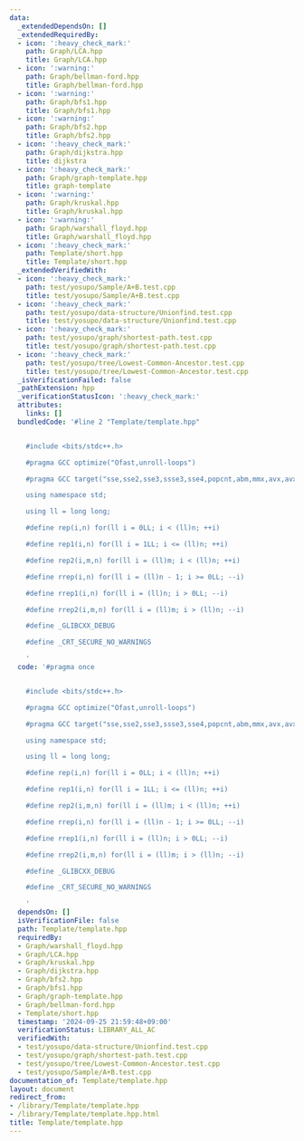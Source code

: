 ```yaml
---
data:
  _extendedDependsOn: []
  _extendedRequiredBy:
  - icon: ':heavy_check_mark:'
    path: Graph/LCA.hpp
    title: Graph/LCA.hpp
  - icon: ':warning:'
    path: Graph/bellman-ford.hpp
    title: Graph/bellman-ford.hpp
  - icon: ':warning:'
    path: Graph/bfs1.hpp
    title: Graph/bfs1.hpp
  - icon: ':warning:'
    path: Graph/bfs2.hpp
    title: Graph/bfs2.hpp
  - icon: ':heavy_check_mark:'
    path: Graph/dijkstra.hpp
    title: dijkstra
  - icon: ':heavy_check_mark:'
    path: Graph/graph-template.hpp
    title: graph-template
  - icon: ':warning:'
    path: Graph/kruskal.hpp
    title: Graph/kruskal.hpp
  - icon: ':warning:'
    path: Graph/warshall_floyd.hpp
    title: Graph/warshall_floyd.hpp
  - icon: ':heavy_check_mark:'
    path: Template/short.hpp
    title: Template/short.hpp
  _extendedVerifiedWith:
  - icon: ':heavy_check_mark:'
    path: test/yosupo/Sample/A+B.test.cpp
    title: test/yosupo/Sample/A+B.test.cpp
  - icon: ':heavy_check_mark:'
    path: test/yosupo/data-structure/Unionfind.test.cpp
    title: test/yosupo/data-structure/Unionfind.test.cpp
  - icon: ':heavy_check_mark:'
    path: test/yosupo/graph/shortest-path.test.cpp
    title: test/yosupo/graph/shortest-path.test.cpp
  - icon: ':heavy_check_mark:'
    path: test/yosupo/tree/Lowest-Common-Ancestor.test.cpp
    title: test/yosupo/tree/Lowest-Common-Ancestor.test.cpp
  _isVerificationFailed: false
  _pathExtension: hpp
  _verificationStatusIcon: ':heavy_check_mark:'
  attributes:
    links: []
  bundledCode: '#line 2 "Template/template.hpp"


    #include <bits/stdc++.h>

    #pragma GCC optimize("Ofast,unroll-loops")

    #pragma GCC target("sse,sse2,sse3,ssse3,sse4,popcnt,abm,mmx,avx,avx2,tune=native")

    using namespace std;

    using ll = long long;

    #define rep(i,n) for(ll i = 0LL; i < (ll)n; ++i)

    #define rep1(i,n) for(ll i = 1LL; i <= (ll)n; ++i)

    #define rep2(i,m,n) for(ll i = (ll)m; i < (ll)n; ++i)

    #define rrep(i,n) for(ll i = (ll)n - 1; i >= 0LL; --i)

    #define rrep1(i,n) for(ll i = (ll)n; i > 0LL; --i)

    #define rrep2(i,m,n) for(ll i = (ll)m; i > (ll)n; --i)

    #define _GLIBCXX_DEBUG

    #define _CRT_SECURE_NO_WARNINGS

    '
  code: '#pragma once


    #include <bits/stdc++.h>

    #pragma GCC optimize("Ofast,unroll-loops")

    #pragma GCC target("sse,sse2,sse3,ssse3,sse4,popcnt,abm,mmx,avx,avx2,tune=native")

    using namespace std;

    using ll = long long;

    #define rep(i,n) for(ll i = 0LL; i < (ll)n; ++i)

    #define rep1(i,n) for(ll i = 1LL; i <= (ll)n; ++i)

    #define rep2(i,m,n) for(ll i = (ll)m; i < (ll)n; ++i)

    #define rrep(i,n) for(ll i = (ll)n - 1; i >= 0LL; --i)

    #define rrep1(i,n) for(ll i = (ll)n; i > 0LL; --i)

    #define rrep2(i,m,n) for(ll i = (ll)m; i > (ll)n; --i)

    #define _GLIBCXX_DEBUG

    #define _CRT_SECURE_NO_WARNINGS

    '
  dependsOn: []
  isVerificationFile: false
  path: Template/template.hpp
  requiredBy:
  - Graph/warshall_floyd.hpp
  - Graph/LCA.hpp
  - Graph/kruskal.hpp
  - Graph/dijkstra.hpp
  - Graph/bfs2.hpp
  - Graph/bfs1.hpp
  - Graph/graph-template.hpp
  - Graph/bellman-ford.hpp
  - Template/short.hpp
  timestamp: '2024-09-25 21:59:48+09:00'
  verificationStatus: LIBRARY_ALL_AC
  verifiedWith:
  - test/yosupo/data-structure/Unionfind.test.cpp
  - test/yosupo/graph/shortest-path.test.cpp
  - test/yosupo/tree/Lowest-Common-Ancestor.test.cpp
  - test/yosupo/Sample/A+B.test.cpp
documentation_of: Template/template.hpp
layout: document
redirect_from:
- /library/Template/template.hpp
- /library/Template/template.hpp.html
title: Template/template.hpp
---
```

